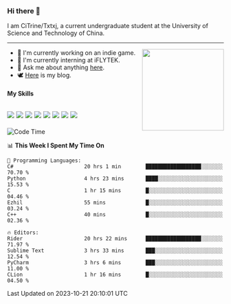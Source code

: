 ### Hi there 👋

I am CiTrine/Txtxj, a current undergraduate student at the University of Science and Technology of China.

---

<img align="right" height="190" src="http://github-profile-summary-cards.vercel.app/api/cards/stats?username=txtxj&theme=vue">

- 🌱 I'm currently working on an indie game.
- 🐶 I'm currently interning at iFLYTEK.
- 💬 Ask me about anything [here](https://github.com/txtxj/txtxj/issues).
- 🕊️ [Here](https://txtxj.top) is my blog.

#### My Skills

![](https://img.shields.io/badge/C%23-239120?logo=csharp&logoColor=fff)
![](https://img.shields.io/badge/Unity-000000?logo=unity&logoColor=fff)
![](https://img.shields.io/badge/Python-3e74a2?logo=python&logoColor=fff)
![](https://img.shields.io/badge/C++-65318e?logo=cplusplus&logoColor=fff)
![](https://img.shields.io/badge/C-5654a2?logo=c&logoColor=fff)
![](https://img.shields.io/badge/Blender-f5792a?logo=blender&logoColor=fff)
![](https://img.shields.io/badge/MS%20SQL-cc2927?logo=microsoftsqlserver&logoColor=fff)
![](https://img.shields.io/badge/My%20SQL-4479a1?logo=mysql&logoColor=fff)
---

<!--START_SECTION:waka-->
![Code Time](http://img.shields.io/badge/Code%20Time-1%2C374%20hrs%2024%20mins-blue)

📊 **This Week I Spent My Time On** 

```text
💬 Programming Languages: 
C#                       20 hrs 1 min        ██████████████████░░░░░░░   70.70 % 
Python                   4 hrs 23 mins       ████░░░░░░░░░░░░░░░░░░░░░   15.53 % 
C                        1 hr 15 mins        █░░░░░░░░░░░░░░░░░░░░░░░░   04.46 % 
Ezhil                    55 mins             █░░░░░░░░░░░░░░░░░░░░░░░░   03.24 % 
C++                      40 mins             █░░░░░░░░░░░░░░░░░░░░░░░░   02.36 % 

🔥 Editors: 
Rider                    20 hrs 22 mins      ██████████████████░░░░░░░   71.97 % 
Sublime Text             3 hrs 33 mins       ███░░░░░░░░░░░░░░░░░░░░░░   12.54 % 
PyCharm                  3 hrs 6 mins        ███░░░░░░░░░░░░░░░░░░░░░░   11.00 % 
CLion                    1 hr 16 mins        █░░░░░░░░░░░░░░░░░░░░░░░░   04.50 % 
```


 Last Updated on 2023-10-21 20:10:01 UTC
<!--END_SECTION:waka-->
